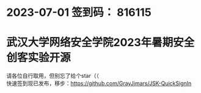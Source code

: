 # 2023-07-01 签到码： 816115  
# 武汉大学网络安全学院2023年暑期安全创客实验开源
 请各位自行取用，但别忘了给个star（（  
 快速签到现已发布，移步：https://github.com/GrayJimars/JSK-QuickSignIn  
